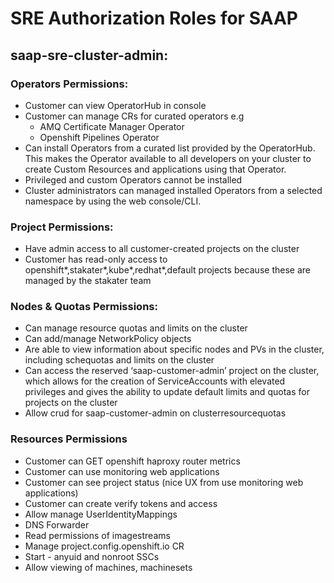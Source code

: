 # SRE Authorization Roles for SAAP

## saap-sre-cluster-admin:
###  Operators Permissions:
- Customer can view OperatorHub in console
- Customer can manage CRs for curated operators e.g
  - AMQ Certificate Manager Operator
  - Openshift Pipelines Operator
- Can install Operators from a curated list provided by the OperatorHub. This makes the Operator available to all developers on your cluster to create Custom Resources and applications using that Operator.
- Privileged and custom Operators cannot be installed
- Cluster administrators can managed installed Operators from a selected namespace by using the web console/CLI.

###  Project Permissions:
- Have admin access to all customer-created projects on the cluster
- Customer has read-only access to openshift*,stakater*,kube*,redhat*,default projects because these are managed by the stakater team
### Nodes & Quotas Permissions:
- Can manage resource quotas and limits on the cluster
- Can add/manage NetworkPolicy objects
- Are able to view information about specific nodes and PVs in the cluster, including schequotas and limits on the cluster
- Can access the reserved ‘saap-customer-admin’ project on the cluster, which allows for the creation of ServiceAccounts with elevated privileges and gives the ability to update default limits and quotas for projects on the cluster
- Allow crud for saap-customer-admin on clusterresourcequotas


###  Resources Permissions
- Customer can GET openshift haproxy router metrics
- Customer can use monitoring web applications
- Customer can see project status (nice UX from use monitoring web applications)
- Customer can create verify tokens and access
- Allow manage UserIdentityMappings
- DNS Forwarder
- Read permissions of imagestreams
- Manage project.config.openshift.io CR
- Start - anyuid and nonroot SSCs
- Allow viewing of machines, machinesets 
